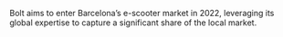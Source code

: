 Bolt aims to enter Barcelona’s e-scooter market in 2022, leveraging its global expertise to capture a significant share of the local market.
